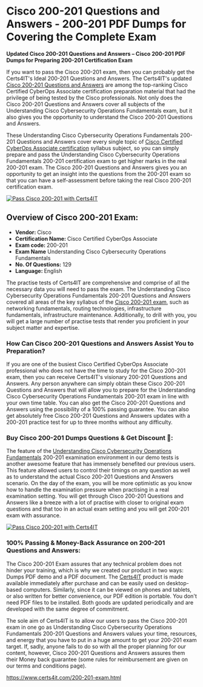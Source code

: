   <h1>Cisco 200-201 <span class="exam_variation">Questions and Answers</span> - 200-201 PDF Dumps for Covering the Complete Exam </h1>
                    <p><strong>Updated Cisco 200-201 <span class="exam_variation">Questions and Answers</span> – Cisco 200-201 PDF Dumps for Preparing 200-201 Certification Exam</strong></p>
                    <p>If you want to pass the Cisco 200-201 exam, then you can probably get the Certs4IT's Ideal 200-201 <span class="exam_variation">Questions and Answers</span>. The Certs4IT's updated 
                    <a href="https://www.certs4it.com/200-201-exam.html">Cisco 200-201 <span class="exam_variation">Questions and Answers</span></a> are among the top-ranking Cisco Certified CyberOps Associate certification preparation material that had the privilege of being tested by the 
                    Cisco professionals. Not only does the Cisco 200-201 <span class="exam_variation">Questions and Answers</span> cover all subjects of the Understanding Cisco Cybersecurity Operations Fundamentals exam, but it 
                    also gives you the opportunity to understand the Cisco 200-201 <span class="exam_variation">Questions and Answers</span>.</p>
                    <p>These Understanding Cisco Cybersecurity Operations Fundamentals 200-201 <span class="exam_variation">Questions and Answers</span> cover every single topic of <a href="https://www.certs4it.com/cisco-certified-cyberops-associate-certification-exams.html">Cisco Certified CyberOps Associate certification</a> syllabus subject, 
                    so you can simply prepare and pass the Understanding Cisco Cybersecurity Operations Fundamentals 200-201 certification exam to get higher marks in the 
                    real 200-201 exam. The Cisco 200-201 <span class="exam_variation">Questions and Answers</span> gives you an opportunity to get an insight into the questions from the 200-201 exam so that you can 
                    have a self-assessment before taking the real Cisco 200-201 certification exam.</p>
                    <p><a href="https://www.certs4it.com/200-201-exam.html"><img src="https://www.certs4it.com/images/get-now-100-guanteed-success-certs4it.png" class="postImage" alt="Pass Cisco 200-201 with Certs4IT"></a></p>
                    <h2>Overview of Cisco 200-201 Exam:</h2>
                    <ul>
                        <li><strong>Vendor: </strong> Cisco</li>
                        <li><strong>Certification Name: </strong> Cisco Certified CyberOps Associate</li>
                        <li><strong>Exam code: </strong> 200-201</li>
                        <li><strong>Exam Name</strong> Understanding Cisco Cybersecurity Operations Fundamentals</li>
                        <li><strong>No. Of Questions:</strong> 129 </li>
                        <li><strong>Language: </strong> English</li>
                    </ul>
                     <p>The practise tests of Certs4IT are comprehensive and comprise of all the necessary data you will need to pass the exam. The Understanding Cisco Cybersecurity Operations Fundamentals 
                    200-201 <span class="exam_variation">Questions and Answers</span> covered all areas of the key syllabus of the <a href="https://www.certs4it.com/cisco-certification-exams.html">Cisco 200-201 exam</a>, such as networking fundamentals, routing technologies, infrastructure fundamentals, 
                    infrastructure maintenance. Additionally, to drill with you, you will get a large number of practise tests that render you proficient in your subject matter and expertise.</p>
                    <h3>How Can Cisco 200-201 <span class="exam_variation">Questions and Answers</span> Assist You to Preparation?</h3>
                    <p>If you are one of the busiest Cisco Certified CyberOps Associate professional who does not have the time to study for the Cisco 200-201 exam, then you can receive Certs4IT's visionary 
                    200-201 <span class="exam_variation">Questions and Answers</span>. Any person anywhere can simply obtain these Cisco 200-201 <span class="exam_variation">Questions and Answers</span> that will allow you to prepare for the 
                    Understanding Cisco Cybersecurity Operations Fundamentals 200-201 exam in line with your own time table. You can also get the Cisco 200-201 <span class="exam_variation">Questions and Answers</span> using the 
                    possibility of a 100% passing guarantee. You can also get absolutely free Cisco 200-201 <span class="exam_variation">Questions and Answers</span> updates with a 200-201 practice test for up to 
                    three months without any difficulty.</p>
                    <h3>Buy Cisco 200-201 Dumps Questions &amp; Get Discount 🤑:</h3>
                    <p>The feature of the <a href="https://www.certs4it.com/200-201-exam.html">Understanding Cisco Cybersecurity Operations Fundamentals</a> 200-201 examination environment in our demo tests is another awesome feature that has 
                    immensely benefited our previous users. This feature allowed users to control their timings on any question as well as to understand the actual 
                    Cisco 200-201 <span class="exam_variation">Questions and Answers</span> scenario. On the day of the exam, you will be more optimistic as you know how to handle the examination pressure when practising in a 
                    real examination setting. You will get through Cisco 200-201 <span class="exam_variation">Questions and Answers</span> like a breeze with a lot of practise with closer to original exam questions and that 
                    too in an actual exam setting and you will get 200-201 exam with assurance.</p>
                    <p><a href="https://www.certs4it.com/200-201-exam.html"><img src="https://www.certs4it.com/images/Get-Now-100-Real-Valid-Exam-Certs4IT.jpeg" alt="Pass Cisco 200-201 with Certs4IT"></a></p>
                   <h3>100% Passing &amp; Money-Back Assurance on 200-201 <span class="exam_variation">Questions and Answers</span>:</h3>
                    <p>The Cisco 200-201 Exam assures that any technical problem does not hinder your training, which is why we created our product in two ways: Dumps PDF demo and a 
                    PDF document.  The <a href="https://www.certs4it.com/">Certs4IT</a> product is made available immediately after purchase and can be easily used on desktop-based computers. Similarly, since it can be viewed 
                    on phones and tablets, or also written for better convenience, our PDF edition is portable. You don't need PDF files to be installed. Both goods are updated 
                    periodically and are developed with the same degree of commitment.</p>
                    <p> The sole aim of Certs4IT is to allow our users to pass the Cisco 200-201 exam in one go as Understanding Cisco Cybersecurity Operations Fundamentals 
                    200-201 <span class="exam_variation">Questions and Answers</span> values your time, resources, and energy that you have to put in a huge amount to get your 200-201 exam target. If, sadly, anyone fails to 
                    do so with all the proper planning for our content, however, Cisco 200-201 <span class="exam_variation">Questions and Answers</span> assures them their Money back guarantee (some rules for reimbursement are given 
                    on our terms and conditions page).</p>
                    <a href="https://www.certs4it.com/200-201-exam.html">https://www.certs4it.com/200-201-exam.html</a>
            
